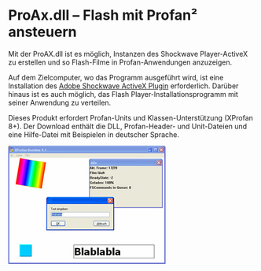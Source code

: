 # ProAx.dll – Flash mit Profan² ansteuern 

Mit der ProAX.dll ist es möglich, Instanzen des Shockwave Player-ActiveX zu erstellen und so Flash-Filme in Profan-Anwendungen anzuzeigen.

Auf dem Zielcomputer, wo das Programm ausgeführt wird, ist eine Installation des [Adobe Shockwave ActiveX Plugin](http://www.adobe.com/products/flashplayer/) erforderlich. Darüber hinaus ist es auch möglich, das Flash Player-Installationsprogramm mit seiner Anwendung zu verteilen.

Dieses Produkt erfordert Profan-Units und Klassen-Unterstützung (XProfan 8+). Der Download enthält die DLL, Profan-Header- und Unit-Dateien und eine Hilfe-Datei mit Beispielen in deutscher Sprache.

![Screenshot](https://github.com/renebuehling/profan/blob/master/ProAX/proax1.jpg)
